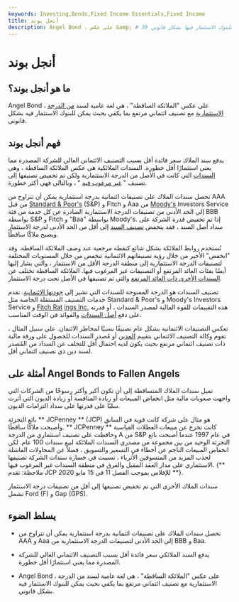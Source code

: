 ```yaml
---
keywords: Investing,Bonds,Fixed Income Essentials,Fixed Income
title: أنجل بوند
description: Angel Bond ، على عكس &amp; # 39 ؛ الملائكة الساقطة ، هي لغة عامية لسند من الدرجة الاستثمارية مع تصنيف ائتماني مرتفع بما يكفي بحيث يمكن للبنوك الاستثمار فيها بشكل قانوني.
---
```


# أنجل بوند
## ما هو أنجل بوند؟

Angel Bond ، على عكس "الملائكة الساقطة" ، هي لغة عامية لسند [من الدرجة الاستثمارية](/investmentgrade) مع تصنيف ائتماني مرتفع بما يكفي بحيث يمكن للبنوك الاستثمار فيه بشكل قانوني.

## فهم أنجل بوند

يدفع سند الملاك سعر فائدة أقل بسبب التصنيف الائتماني العالي للشركة المصدرة مما يعني استثمارًا أقل خطورة. السندات الملائكية هي عكس الملائكة الساقطة ، وهي [السندات](/bond) التي كانت في الأصل من الدرجة الاستثمارية ولكن تم تخفيض تصنيفها إلى تصنيف " [غير مرغوب فيه](/junkbond) " ، وبالتالي فهي أكثر خطورة.

تحصل سندات الملاك على تصنيفات ائتمانية بدرجة استثمارية يمكن أن تتراوح من AAA من قبل [Standard & Poor's](/sp) (S&P) و Fitch و Aaa من [Moody's](/moodys) Investors Service إلى الحد الأدنى من تصنيفات الدرجة الاستثمارية الصادرة عن كل خدمة من فئة BBB بواسطة S&P و Fitch و "Baa" بواسطة Moody's. إذا تم تخفيض قدرة الشركة على سداد أصل السند ، فقد ينخفض [تصنيف السند](/bondrating) إلى أقل من الحد الأدنى لدرجة الاستثمار ويصبح ملاكًا ساقطًا.

تُستخدم روابط الملائكة بشكل شائع كنقطة مرجعية عند وصف الملائكة الساقطة. وقد "انخفض" الأخير من خلال رؤية تصنيفاتهم الائتمانية تنخفض من خلال المستويات المختلفة لتصنيفات الدرجة الاستثمارية إلى منطقة الدرجة الأقل من الاستثمار ، والتي يشار إليها أيضًا بفئات العائد المرتفع أو التصنيفات غير المرغوب فيها. الملائكة الساقطة تختلف عن [السندات الأخرى ذات العائد المرتفع](/high_yield_bond) والتي تم تصنيفها في الأصل تحت درجة الاستثمار.

تصنيف السندات هو الدرجة الممنوحة للسندات التي تشير إلى [جودتها الائتمانية](/creditquality). تقدم خدمات التصنيف المستقلة الخاصة مثل Standard & Poor's و Moody's Investors Service و [Fitch Rat](/fitch-ratings) [ings Inc.](/fitch-ratings) هذه التقييمات للقوة المالية لمصدر السندات ، أو قدرته على دفع [أصل السندات](/principal) والفوائد في الوقت المناسب.

تعكس التصنيفات الائتمانية بشكل عام تصنيفًا نسبيًا لمخاطر الائتمان. على سبيل المثال ، تقوم وكالة التصنيف الائتماني بتقييم [المدين](/obligor) أو مُصدر السندات للحصول على ورقة مالية ذات تصنيف ائتماني مرتفع بحيث يكون لديه احتمال أقل للتخلف عن السداد من المُصدر لسند دين ذي تصنيف ائتماني أقل.

## أمثلة على Angel Bonds to Fallen Angels

تميل سندات الملاك المتساقطة إلى أن تكون أكبر وأكثر رسوخًا من الشركات التي واجهت صعوبات مالية مثل انخفاض المبيعات أو زيادة المنافسة أو زيادة الديون التي أثرت سلبًا على قدرتها على سداد التزامات الديون.

بائع التجزئة ** JCPenney ** (JCP) هو مثال على شركة كانت قوية في السابق وأصبحت ملاكًا ساقطًا. ** JCPenney ** كانت تخرج عن مبيعات العطلات القياسية وحافظت على تصنيف استثماري من الدرجة A من S&P في عام 1997 عندما أصبحت بائع التجزئة الوحيد من بين مجموعة من مصدري السندات الملائكة لبيع سندات 100 عام. لكن انخفاض المبيعات الناجم عن أخطاء في التسعير والتسويق ، فضلاً عن المحاولات الفاشلة لجذب المزيد من المتسوقين الأثرياء ، تسببت في خسارة سندات الشركة تصنيفها الاستثماري على مدار العقد المقبل والغرق في منطقة السندات غير المرغوب فيها. {** ملاحظة: تقدم JCP للإفلاس بموجب الفصل 11 في 15 مايو 2020 **}.

سندات الملاك الأخرى التي تم تخفيض تصنيفها إلى أقل من تصنيفات درجة الاستثمار تشمل Ford (F) و Gap (GPS).

## يسلط الضوء

- تحصل سندات الملاك على تصنيفات ائتمانية بدرجة استثمارية يمكن أن تتراوح من AAA و Aaa إلى الحد الأدنى لتصنيفات الدرجة الاستثمارية من BBB و Baa.

- يدفع السند الملائكي سعر فائدة أقل بسبب التصنيف الائتماني العالي للشركة المصدرة مما يعني استثمارًا أقل خطورة.

- Angel Bond ، على عكس "الملائكة الساقطة" ، هي لغة عامية لسند من الدرجة الاستثمارية مع تصنيف ائتماني مرتفع بما يكفي بحيث يمكن للبنوك الاستثمار فيه بشكل قانوني.

